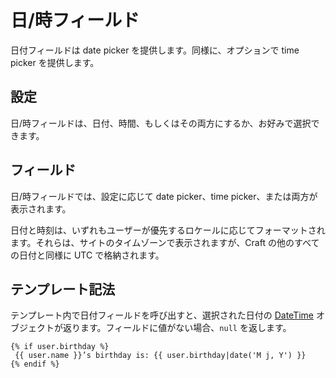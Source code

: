 日/時フィールド
================

日付フィールドは date picker を提供します。同様に、オプションで time picker を提供します。

## 設定

日/時フィールドは、日付、時間、もしくはその両方にするか、お好みで選択できます。

## フィールド

日/時フィールドでは、設定に応じて date picker、time picker、または両方が表示されます。

日付と時刻は、いずれもユーザーが優先するロケールに応じてフォーマットされます。それらは、サイトのタイムゾーンで表示されますが、Craft の他のすべての日付と同様に UTC で格納されます。

## テンプレート記法

テンプレート内で日付フィールドを呼び出すと、選択された日付の [DateTime](http://php.net/manual/en/class.datetime.php) オブジェクトが返ります。フィールドに値がない場合、`null` を返します。

```twig
{% if user.birthday %}
 {{ user.name }}’s birthday is: {{ user.birthday|date('M j, Y') }}
{% endif %}
```

